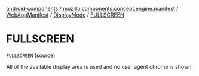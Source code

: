 [android-components](../../../index.md) / [mozilla.components.concept.engine.manifest](../../index.md) / [WebAppManifest](../index.md) / [DisplayMode](index.md) / [FULLSCREEN](./-f-u-l-l-s-c-r-e-e-n.md)

# FULLSCREEN

`FULLSCREEN` [(source)](https://github.com/mozilla-mobile/android-components/blob/master/components/concept/engine/src/main/java/mozilla/components/concept/engine/manifest/WebAppManifest.kt#L67)

All of the available display area is used and no user agent chrome is shown.

